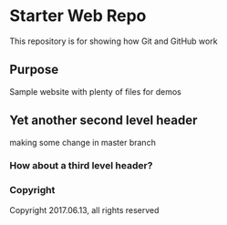 # Starter Web Repo

This repository is for showing how Git and GitHub work

## Purpose

Sample website with plenty of files for demos

## Yet another second level header

making some change in master branch

### How about a third level header?

### Copyright

Copyright 2017.06.13, all rights reserved
